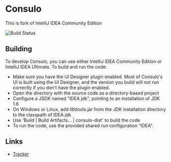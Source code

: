 # Consulo

This is fork of IntelliJ IDEA Community Edition

![Build Status](http://must-be.org:8080/vulcan_web/statusImage?name=consulo)

## Building

To develop Consulo, you can use either IntelliJ IDEA Community Edition or IntelliJ IDEA Ultimate. To build and run the code:

* Make sure you have the UI Designer plugin enabled. Most of Consulo's UI is built using the UI Designer, and the version you build will not run correctly if you don't have the plugin enabled.
* Open the directory with the source code as a directory-based project
* Configure a JSDK named "IDEA jdk", pointing to an installation of JDK 1.6
* On Windows or Linux, add lib\tools.jar from the JDK installation directory to the classpath of IDEA jdk
* Use 'Build | Build Artifacts... | consulo-dist' to build the code
* To run the code, use the provided shared run configuration "IDEA".

## Links

* [Tracker](http://napile.myjetbrains.com/youtrack/issues/CO)